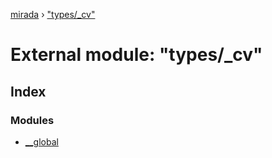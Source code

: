 [mirada](../README.md) › ["types/_cv"](_types__cv_.md)

# External module: "types/_cv"


## Index

### Modules

* [__global](_types__cv_.__global.md)